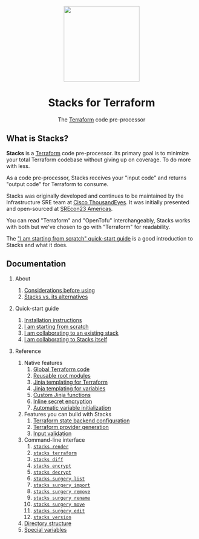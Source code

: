 <div align="center">
	<p><img src=".github/logo.png" width="200px"></p>
	<h1>Stacks for Terraform</h1>
	<p>The <a href="https://www.terraform.io/">Terraform</a> code pre-processor</p>
</div>


## What is Stacks?

**Stacks** is a [Terraform](https://www.terraform.io/) code pre-processor.
Its primary goal is to minimize your total Terraform codebase without giving up on coverage. To do more with less.

As a code pre-processor, Stacks receives your "input code" and returns "output code" for Terraform to consume.

Stacks was originally developed and continues to be maintained by the Infrastructure SRE team at [Cisco ThousandEyes](https://www.thousandeyes.com/).
It was initially presented and open-sourced at [SREcon23 Americas](https://www.usenix.org/conference/srecon23americas/presentation/bejarano).

You can read "Terraform" and "OpenTofu" interchangeably, Stacks works with both but we've chosen to go with "Terraform" for readability.

The ["I am starting from scratch" quick-start guide](<docs/2.2. I am starting from scratch.md>) is a good introduction to Stacks and what it does.


## Documentation

1. About
    1. [Considerations before using](<docs/1.1. Considerations before using.md>)
    2. [Stacks vs. its alternatives](<docs/1.2. Stacks vs its alternatives.md>)

2. Quick-start guide
    1. [Installation instructions](<docs/2.1. Installation instructions.md>)
    2. [I am starting from scratch](<docs/2.2. I am starting from scratch.md>)
    3. [I am collaborating to an existing stack](<docs/2.3. I am collaborating to an existing stack.md>)
    4. [I am collaborating to Stacks itself](<docs/2.4. I am collaborating to Stacks itself.md>)

3. Reference
    1. Native features
        1. [Global Terraform code](<docs/3.1.1. Global Terraform code.md>)
        2. [Reusable root modules](<docs/3.1.2. Reusable root modules.md>)
        3. [Jinja templating for Terraform](<docs/3.1.3. Jinja templating for Terraform.md>)
        4. [Jinja templating for variables](<docs/3.1.4. Jinja templating for variables.md>)
        5. [Custom Jinja functions](<docs/3.1.5. Custom Jinja functions.md>)
        6. [Inline secret encryption](<docs/3.1.6. Inline secret encryption.md>)
        7. [Automatic variable initialization](<docs/3.1.7. Automatic variable initialization.md>)
    2. Features you can build with Stacks
        1. [Terraform state backend configuration](<docs/3.2.1. Terraform state backend configuration.md>)
        2. [Terraform provider generation](<docs/3.2.2. Terraform provider generation.md>)
        3. [Input validation](<docs/3.2.3. Input validation.md>)
    3. Command-line interface
        1. [`stacks render`](<docs/3.3.1. stacks render.md>)
        2. [`stacks terraform`](<docs/3.3.2. stacks terraform.md>)
        3. [`stacks diff`](<docs/3.3.3. stacks diff.md>)
        4. [`stacks encrypt`](<docs/3.3.4. stacks encrypt.md>)
        5. [`stacks decrypt`](<docs/3.3.5. stacks decrypt.md>)
        6. [`stacks surgery list`](<docs/3.3.6. stacks surgery list.md>)
        7. [`stacks surgery import`](<docs/3.3.7. stacks surgery import.md>)
        8. [`stacks surgery remove`](<docs/3.3.8. stacks surgery remove.md>)
        9. [`stacks surgery rename`](<docs/3.3.9. stacks surgery rename.md>)
        10. [`stacks surgery move`](<docs/3.3.10. stacks surgery move.md>)
        11. [`stacks surgery edit`](<docs/3.3.11. stacks surgery edit.md>)
        12. [`stacks version`](<docs/3.3.12. stacks version.md>)
    4. [Directory structure](<docs/3.4. Directory structure.md>)
    5. [Special variables](<docs/3.5. Special variables.md>)
